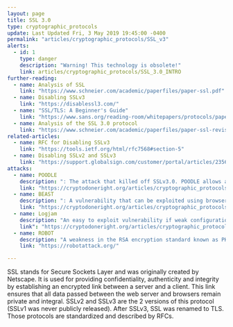 ```yaml
---
layout: page
title: SSL 3.0
type: cryptographic_protocols
update: Last Updated Fri, 3 May 2019 19:45:00 -0400
permalink: "articles/cryptographic_protocols/SSL_v3"
alerts:
  - id: 1
    type: danger
    description: "Warning! This technology is obsolete!"
    link: articles/cryptographic_protocols/SSL_3.0_INTRO
further-reading:
  - name: Analysis of SSL
    link: "https://www.schneier.com/academic/paperfiles/paper-ssl.pdf"
  - name: Disabling SSLv3
    link: "https://disablessl3.com/"
  - name: "SSL/TLS: A Beginner's Guide"
    link: "https://www.sans.org/reading-room/whitepapers/protocols/paper/1029"
  - name: Analysis of the SSL 3.0 protocol
    link: "https://www.schneier.com/academic/paperfiles/paper-ssl-revised.pdf"
related-articles:
  - name: RFC for Disabling SSLv3
    link: "https://tools.ietf.org/html/rfc7568#section-5"
  - name: Disabling SSLv2 and SSLv3
    link: "https://support.globalsign.com/customer/portal/articles/2356063"
attacks:
  - name: POODLE
    description: ": The attack that killed off SSLv3.0. POODLE allows an attacker to force a SSLv3 connection and use weak configuration to break security."
    link: "https://cryptodoneright.org/articles/cryptographic_protocols/ssl-3-vuln.html#poodle"
  - name: BEAST
    description: ": A vulnerability that can be exploited using browsers (HTTPS). A client side attack whose possible impacts include session hijacking."
    link: "https://cryptodoneright.org/articles/cryptographic_protocols/ssl-3-vuln.html#beast"
  - name: Logjam
    description: "An easy to exploit vulnerability if weak configuration is used. This vulnerability affects all versions of SSL/TLS."
    link": "https://cryptodoneright.org/articles/cryptographic_protocols/ssl-3-vuln.html#logjam"
  - name: ROBOT
    description: "A weakness in the RSA encryption standard known as PKCS#1v1.5 that can ultimately allow an attacker to learn a secured website’s private key in a relatively short amount of time."
    link: "https://robotattack.org/"

---
```

SSL stands for Secure Sockets Layer and was originally created by Netscape. It is used for providing confidentiality, authenticity and integrity by establishing an encrypted link between a server and a client. This link ensures that all data passed between the web server and browsers remain private and integral. SSLv2 and SSLv3 are the 2 versions of this protocol (SSLv1 was never publicly released). After SSLv3, SSL was renamed to TLS. Those protocols are standardized and described by RFCs.
